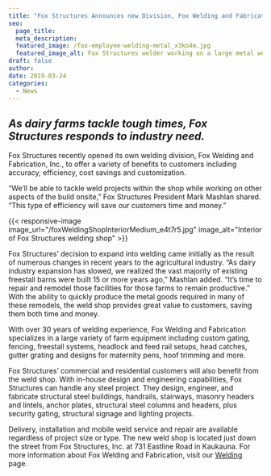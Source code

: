 ```yaml
---
title: "Fox Structures Announces new Division, Fox Welding and Fabrication, Inc."
seo:
  page_title:
  meta_description:
  featured_image: /fox-employee-welding-metal_x3ko4m.jpg
  featured_image_alt: Fox Structures welder working on a large metal welding project
draft: false
author:
date: 2019-03-24
categories:
  - News
---
```


## *As dairy farms tackle tough times, Fox Structures responds to industry need.*
Fox Structures recently opened its own welding division, Fox Welding and Fabrication, Inc., to offer a variety of benefits to customers including accuracy, efficiency, cost savings and customization.

“We’ll be able to tackle weld projects within the shop while working on other aspects of the build onsite,” Fox Structures President Mark Mashlan shared. “This type of efficiency will save our customers time and money.”

{{< responsive-image image_url="/foxWeldingShopInteriorMedium_e4t7r5.jpg" image_alt="Interior of Fox Structures welding shop" >}}

Fox Structures’ decision to expand into welding came initially as the result of numerous changes in recent years to the agricultural industry. “As dairy industry expansion has slowed, we realized the vast majority of existing freestall barns were built 15 or more years ago,” Mashlan added. “It’s time to repair and remodel those facilities for those farms to remain productive.” With the ability to quickly produce the metal goods required in many of these remodels, the weld shop provides great value to customers, saving them both time and money.

With over 30 years of welding experience, Fox Welding and Fabrication specializes in a large variety of farm equipment including custom gating, fencing, freestall systems, headlock and feed rail setups, head catches, gutter grating and designs for maternity pens, hoof trimming and more.

Fox Structures’ commercial and residential customers will also benefit from the weld shop. With in-house design and engineering capabilities, Fox Structures can handle any steel project. They design, engineer, and fabricate structural steel buildings, handrails, stairways, masonry headers and lintels, anchor plates, structural steel columns and headers, plus security gating, structural signage and lighting projects.

Delivery, installation and mobile weld service and repair are available regardless of project size or type. The new weld shop is located just down the street from Fox Structures, Inc. at 731 Eastline Road in Kaukauna. For more information about Fox Welding and Fabrication, visit our [Welding](/construction-services/welding/) page.